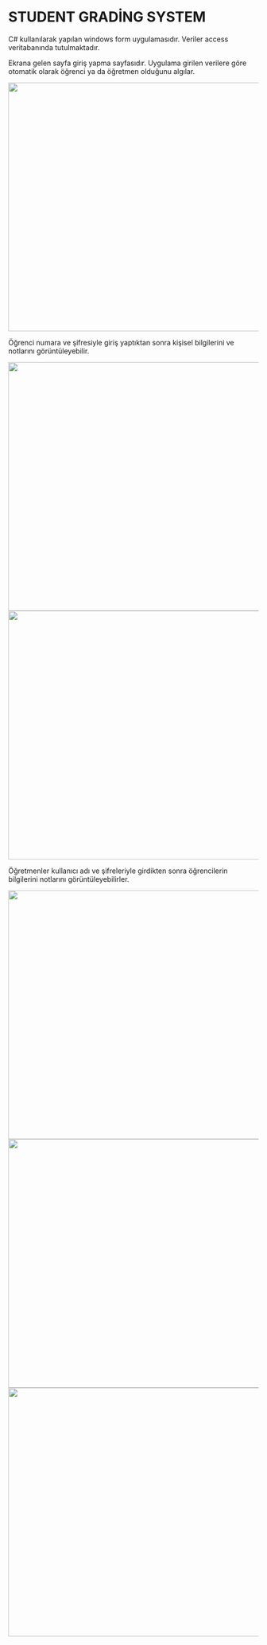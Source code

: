 # STUDENT GRADİNG SYSTEM

C# kullanılarak yapılan windows form uygulamasıdır. Veriler access veritabanında tutulmaktadır.

Ekrana gelen sayfa giriş yapma sayfasıdır. Uygulama girilen verilere göre otomatik olarak öğrenci ya da öğretmen olduğunu algılar. 

<img width="700" height="500" src="https://github.com/user-attachments/assets/322c16c0-80de-4b01-a00e-8608cb6328cb" />

Öğrenci numara ve şifresiyle giriş yaptıktan sonra kişisel bilgilerini ve notlarını görüntüleyebilir.

<img width="700" height="500" src="https://github.com/user-attachments/assets/c0d83a0d-9f5b-4249-a6a3-b718052454e1" />
<img width="700" height="500" src="https://github.com/user-attachments/assets/e0be604a-a5ff-43e8-8810-3bfc56f7d7c6" />

Öğretmenler kullanıcı adı ve şifreleriyle girdikten sonra öğrencilerin bilgilerini notlarını görüntüleyebilirler.

<img width="700" height="500" src="https://github.com/user-attachments/assets/16587661-1777-4c90-b324-acccc9bb4a5b" />
<img width="700" height="500" src="https://github.com/user-attachments/assets/a5fa9d77-d593-401f-9784-454fc99d66bd" />
<img width="700" height="500" src="https://github.com/user-attachments/assets/ab2c4bee-7f61-4597-bbd4-e381df79bd6e" />
